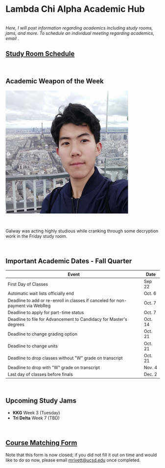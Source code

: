 # Lambda Chi Alpha Academic Hub
<br>
<i>Here, I will post information regarding academics including study rooms, jams, and more. To schedule an individual meeting regarding academics, email <mrivett@ucsd.edu>.</i>

<br>

## [Study Room Schedule](https://maxrivett.github.io/ucsdlxa/pages/studyrooms)

<br>

## Academic Weapon of the Week

<!-- Photo is 400x400 pixels -->
![Wei Gao](/images/galway.png)

<br>

Galway was acting highly studious while cranking through some decryption work in the Friday study room.


<br>

## Important Academic Dates - Fall Quarter

| Event                                 | Date|
|-------------------------------------- |---- |
| First Day of Classes                  | Sep 22 |
| Automatic wait lists officially end   | Oct. 6 |
| Deadline to add or re-enroll in classes if canceled for non-payment via WebReg  | Oct. 7 | 
| Deadline to apply for part-time status | Oct. 7 |
| Deadline to file for Advancement to Candidacy for Master's degrees | Oct. 14 |
| Deadline to change grading option | Oct. 21 |
| Deadline to change units | Oct. 21 |
| Deadline to drop classes without "W" grade on transcript | Oct. 21 |
| Deadline to drop with "W" grade on transcript | Nov. 4 |
| Last day of classes before finals | Dec. 2 |


<br>

## Upcoming Study Jams


- <b>KKG</b> Week 3 (Tuesday)
- <b>Tri Delta</b> Week 7 (TBD) 

<br>

## [Course Matching Form](https://docs.google.com/forms/d/1_8MgJCG7Sm3CP-yomvigv8RMfPkGkZNpNql6qLxFxdY/edit)

Note that this form is now closed; if you did not fill it out on time and would like to do so now, please email <mrivett@ucsd.edu> once completed.
<br>